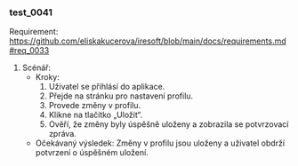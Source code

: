 ### test_0041

Requirement: https://github.com/eliskakucerova/iresoft/blob/main/docs/requirements.md#req_0033

1. Scénář:
   - Kroky:
     1. Uživatel se přihlásí do aplikace.
     2. Přejde na stránku pro nastavení profilu.
     3. Provede změny v profilu.
     4. Klikne na tlačítko „Uložit“.
     5. Ověří, že změny byly úspěšně uloženy a zobrazila se potvrzovací zpráva.
   - Očekávaný výsledek: Změny v profilu jsou uloženy a uživatel obdrží potvrzení o úspěšném uložení.